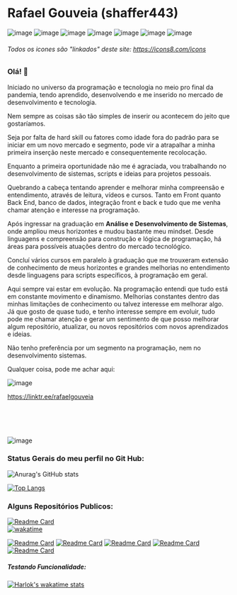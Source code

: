 # Rafael Gouveia (shaffer443)
![image](https://github.com/Shaffer443/shaffer443/assets/82620417/017dc188-6088-4c9e-8b52-bdf6df21fbd6) ![image](https://github.com/Shaffer443/shaffer443/assets/82620417/e5e31e02-aaf5-41f8-9830-556607f47f6d) ![image](https://github.com/Shaffer443/shaffer443/assets/82620417/050cb6a9-aabd-4d2f-b375-656383bd4904) ![image](https://github.com/Shaffer443/shaffer443/assets/82620417/53486014-3328-43fb-a942-f0b5dc60ff99)
 ![image](https://github.com/Shaffer443/shaffer443/assets/82620417/aa045473-066b-4665-9e4b-0e315ea7ac4d) ![image](https://github.com/Shaffer443/shaffer443/assets/82620417/21f3a79d-2566-4a00-8313-446edd02a823) ![image](https://github.com/Shaffer443/shaffer443/assets/82620417/08a27a29-b02b-4cd6-9a0f-6d0152c69c6f)

###### Todos os icones são "linkados" deste site: https://icons8.com/icons







### Olá! 👋

Iniciado no universo da programação e tecnologia no meio pro final da pandemia, tendo aprendido, desenvolvendo e me inserido no mercado de desenvolvimento e tecnologia.

Nem sempre as coisas são tão simples de inserir ou acontecem do jeito que gostaríamos. 

Seja por falta de hard skill ou  fatores como idade fora do padrão para se iniciar em um novo mercado e segmento, pode vir a atrapalhar a minha primeira inserção neste mercado e consequentemente recolocação.

Enquanto a primeira oportunidade não me é agraciada, vou trabalhando no desenvolvimento de sistemas, scripts e ideias para projetos pessoais.

Quebrando a cabeça tentando aprender e melhorar minha compreensão e entendimento, através de leitura, vídeos e cursos. Tanto em Front quanto Back End, banco de dados, integração front e back e tudo que me venha chamar atenção e interesse na programação.

Após ingressar na graduação em <b>Análise e Desenvolvimento de Sistemas</b>, onde ampliou meus horizontes e mudou bastante meu mindset. Desde linguagens e compreensão para construção e lógica de programação, há áreas para possíveis atuações dentro do mercado tecnológico. 

Concluí vários cursos em paralelo à graduação que me trouxeram extensão de conhecimento de meus horizontes e grandes melhorias no entendimento desde linguagens para scripts específicos, à programação em geral.

Aqui sempre vai estar em evolução. Na programação entendi que tudo está em constante movimento e dinamismo. Melhorias constantes dentro das minhas limitações de conhecimento ou talvez interesse em melhorar algo. Já que gosto de quase tudo, e tenho interesse sempre em evoluir, tudo pode me chamar atenção e gerar um sentimento de que posso melhorar algum repositório, atualizar, ou novos repositórios com  novos aprendizados e ideias.

Não tenho preferência por um segmento na programação, nem no desenvolvimento sistemas. 

Qualquer coisa, pode me achar aqui:

![image](https://github.com/Shaffer443/shaffer443/assets/82620417/0f880c5a-89ad-4988-b378-1a7f9de1e140)


https://linktr.ee/rafaelgouveia </br></br></br></br></br>


![image](https://github.com/Shaffer443/shaffer443/assets/82620417/07cd9a8e-2bd5-480a-b154-23816b088c15)

### Status Gerais do meu perfil no Git Hub: 

![Anurag's GitHub stats](https://github-readme-stats.vercel.app/api?username=shaffer443&show_icons=true&theme=radical)

[![Top Langs](https://github-readme-stats.vercel.app/api/top-langs/?username=shaffer443)](https://github.com/anuraghazra/github-readme-stats)



### Alguns Repositórios Publicos:

[![Readme Card](https://github-readme-stats.vercel.app/api/pin/?username=shaffer443&repo=TratamentoDeDados_LayBackBots)](https://github.com/anuraghazra/github-readme-stats)  
[![wakatime](https://wakatime.com/badge/user/fd54641a-ef2a-4360-befe-38c729f714c5/project/824d2548-25cf-4900-b76e-6d447905858b.svg)](https://wakatime.com/badge/user/fd54641a-ef2a-4360-befe-38c729f714c5/project/824d2548-25cf-4900-b76e-6d447905858b)

[![Readme Card](https://github-readme-stats.vercel.app/api/pin/?username=shaffer443&repo=EstruturaDeDados)](https://github.com/anuraghazra/github-readme-stats)
[![Readme Card](https://github-readme-stats.vercel.app/api/pin/?username=shaffer443&repo=DadosEstatisticosFutebolPunter)](https://github.com/anuraghazra/github-readme-stats)
[![Readme Card](https://github-readme-stats.vercel.app/api/pin/?username=shaffer443&repo=Transformacoes_Numericas_Uteis)](https://github.com/anuraghazra/github-readme-stats)
[![Readme Card](https://github-readme-stats.vercel.app/api/pin/?username=shaffer443&repo=API_TempoeData )](https://github.com/anuraghazra/github-readme-stats)
[![Readme Card](https://github-readme-stats.vercel.app/api/pin/?username=shaffer443&repo=ListaDeTarefas )](https://github.com/anuraghazra/github-readme-stats)


##### Testando Funcionalidade:
<!--[![Harlok's wakatime stats](https://github-readme-stats.vercel.app/api/wakatime?username=ffflabs)](https://github.com/anuraghazra/github-readme-stats)-->

[![Harlok's wakatime stats](https://github-readme-stats.vercel.app/api/wakatime?username=Shaffer443)](https://github.com/anuraghazra/github-readme-stats)




<!--
**Shaffer443/shaffer443** is a ✨ _special_ ✨ repository because its `README.md` (this file) appears on your GitHub profile.

Here are some ideas to get you started:

- 🔭 I’m currently working on ...
- 🌱 I’m currently learning ...
- 👯 I’m looking to collaborate on ...
- 🤔 I’m looking for help with ...
- 💬 Ask me about ...
- 📫 How to reach me: ...
- 😄 Pronouns: ...
- ⚡ Fun fact: ...
-->
